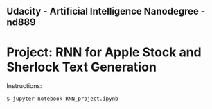 ## Udacity - Artificial Intelligence Nanodegree - nd889

# Project: RNN for Apple Stock and Sherlock Text Generation

Instructions:
```
$ jupyter notebook RNN_project.ipynb
```
